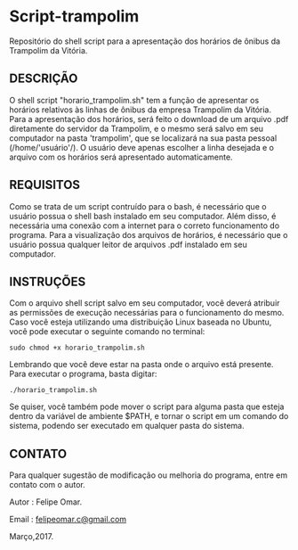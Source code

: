 # Script-trampolim
Repositório do shell script para a apresentação dos horários de ônibus da Trampolim da Vitória.
## DESCRIÇÃO
O shell script "horario_trampolim.sh" tem a função de apresentar os horários relativos às linhas de ônibus da empresa Trampolim 
da Vitória. Para a apresentação dos horários, será feito o download de um arquivo .pdf diretamente do servidor da Trampolim, e 
o mesmo será salvo em seu computador na pasta 'trampolim', que se localizará na sua pasta pessoal (/home/'usuário'/). O usuário 
deve apenas escolher a linha desejada e o arquivo com os horários será apresentado automaticamente.

## REQUISITOS
Como se trata de um script contruído para o bash, é necessário que o usuário possua o shell bash instalado em seu computador. Além disso, é necessária uma conexão com a internet para o correto funcionamento do programa. Para a visualização dos arquivos de horários, é necessário que o usuário possua qualquer leitor de arquivos .pdf instalado em seu computador.

## INSTRUÇÕES
Com o arquivo shell script salvo em seu computador, você deverá atribuir as permissões de execução necessárias para o 
funcionamento do mesmo. Caso você esteja utilizando uma distribuição Linux baseada no Ubuntu, você pode executar o seguinte 
comando no terminal:

`sudo chmod +x horario_trampolim.sh`

Lembrando que você deve estar na pasta onde o arquivo está presente.
Para executar o programa, basta digitar:

`./horario_trampolim.sh`

Se quiser, você também pode mover o script para alguma pasta que esteja dentro da variável de ambiente $PATH, e tornar o script 
em um comando do sistema, podendo ser executado em qualquer pasta do sistema.

## CONTATO
Para qualquer sugestão de modificação ou melhoria do programa, entre em contato com o autor.

Autor : Felipe Omar.

Email : felipeomar.c@gmail.com

Março,2017.

